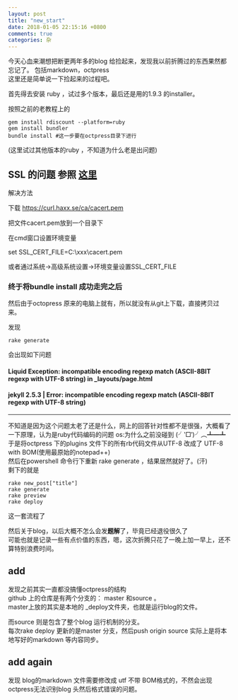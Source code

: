 ```yaml
---   
layout: post
title: "new_start"
date: 2018-01-05 22:15:16 +0800
comments: true
categories: 杂
---  
```

今天心血来潮想把断更两年多的blog 给捡起来，发现我以前折腾过的东西果然都忘记了。
包括markdown，octpress   
这里还是简单说一下捡起来的过程吧。  

<!--more-->
首先得去安装 ruby ，试过多个版本，最后还是用的1.9.3 的installer。  

按照之前的老教程上的
```
gem install rdiscount --platform=ruby
gem install bundler
bundle install #这一步要在octpress目录下进行
```

(这里试过其他版本的ruby ，不知道为什么老是出问题)  
## SSL 的问题  参照 [这里](http://blog.csdn.net/zahuopuboss/article/details/53357503)
解决方法

下载 https://curl.haxx.se/ca/cacert.pem

把文件cacert.pem放到一个目录下

在cmd窗口设置环境变量

set SSL_CERT_FILE=C:\xxx\cacert.pem

或者通过系统->高级系统设置->环境变量设置SSL_CERT_FILE





### 终于将bundle install 成功走完之后
然后由于octopress 原来的电脑上就有，所以就没有从git上下载，直接拷贝过来。

发现 

```
rake generate
```
会出现如下问题
#### Liquid Exception: incompatible encoding regexp match (ASCII-8BIT regexp with UTF-8 string) in _layouts/page.html
#### jekyll 2.5.3 | Error:  incompatible encoding regexp match (ASCII-8BIT regexp with UTF-8 string)

---
不知道是因为这个问题太老了还是什么，网上的回答针对性都不是很强，大概看了一下原理，认为是ruby代码编码的问题 os:为什么之前没碰到 (╯‵□′)╯︵┻━┻  
于是将octpress 下的plugins 文件下的所有rb代码文件从UTF-8 改成了 UTF-8 with BOM(使用最原始的notepad++)  
然后在powershell 命令行下重新 rake generate ，结果居然就好了。(汗)  
剩下的就是 
```
rake new_post["title"] 
rake generate 
rake preview 
rake deploy
```
这一套流程了 

然后关于blog，以后大概不怎么会发**题解**了，毕竟已经退役很久了  
可能也就是记录一些有点价值的东西，嗯，这次折腾只花了一晚上加一早上，还不算特别浪费时间。  

## add
发现之前其实一直都没搞懂octpress的结构   
github 上的仓库是有两个分支的： master 和source 。  
master上放的其实是本地的 _deploy文件夹，也就是运行blog的文件。

而source 则是包含了整个blog 运行机制的分支。  
每次rake deploy 更新的是master 分支，然后push origin source 实际上是将本地写好的markdown 等内容同步。

## add again

发现 blog的markdown 文件需要修改成 utf 不带 BOM格式的，不然会出现octpress无法识别blog 头然后格式错误的问题。
